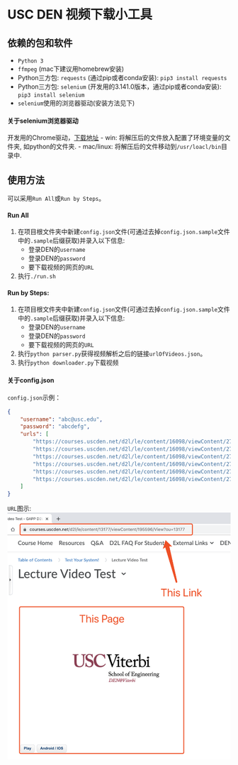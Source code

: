 # USC DEN 视频下载小工具

## 依赖的包和软件
- `Python 3`
- `ffmpeg` (mac下建议用homebrew安装)
- Python三方包: `requests` (通过pip或者conda安装): `pip3 install requests`
- Python三方包: `selenium` (开发用的3.141.0版本，通过pip或者conda安装): `pip3 install selenium`
- `selenium`使用的浏览器驱动(安装方法见下)
#### 关于selenium浏览器驱动
开发用的Chrome驱动，[下载地址](https://sites.google.com/a/chromium.org/chromedriver/)
    - win: 将解压后的文件放入配置了环境变量的文件夹, 如python的文件夹.
    - mac/linux: 将解压后的文件移动到`/usr/loacl/bin`目录中.

## 使用方法
可以采用`Run All`或`Run by Steps`。
#### Run All
1. 在项目根文件夹中新建`config.json`文件(可通过去掉`config.json.sample`文件中的`.sample`后缀获取)并录入以下信息:
    - 登录DEN的`username`
    - 登录DEN的`password`
    - 要下载视频的网页的`URL`
2. 执行`./run.sh`
#### Run by Steps:
1. 在项目根文件夹中新建`config.json`文件(可通过去掉`config.json.sample`文件中的`.sample`后缀获取)并录入以下信息:
    - 登录DEN的`username`
    - 登录DEN的`password`
    - 要下载视频的网页的`URL`
2. 执行`python parser.py`获得视频解析之后的链接`urlOfVideos.json`。
3. 执行`python downloader.py`下载视频

#### 关于config.json
`config.json`示例：
```json
{
    "username": "abc@usc.edu",
    "password": "abcdefg",
    "urls": [
        "https://courses.uscden.net/d2l/le/content/16098/viewContent/275571/View",
        "https://courses.uscden.net/d2l/le/content/16098/viewContent/275938/View",
        "https://courses.uscden.net/d2l/le/content/16098/viewContent/276273/View",
        "https://courses.uscden.net/d2l/le/content/16098/viewContent/276574/View",
        "https://courses.uscden.net/d2l/le/content/16098/viewContent/277068/View",
        "https://courses.uscden.net/d2l/le/content/16098/viewContent/277334/View"
    ]
}
```
`URL`图示:
![网页示例](./resource/the_link.png)